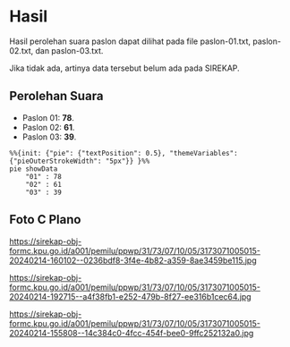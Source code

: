# Hasil

Hasil perolehan suara paslon dapat dilihat pada file paslon-01.txt, paslon-02.txt, dan paslon-03.txt.

Jika tidak ada, artinya data tersebut belum ada pada SIREKAP.

## Perolehan Suara

 * Paslon 01: **78**.
 * Paslon 02: **61**.
 * Paslon 03: **39**.

```mermaid
%%{init: {"pie": {"textPosition": 0.5}, "themeVariables": {"pieOuterStrokeWidth": "5px"}} }%%
pie showData
    "01" : 78
    "02" : 61
    "03" : 39
```
## Foto C Plano

https://sirekap-obj-formc.kpu.go.id/a001/pemilu/ppwp/31/73/07/10/05/3173071005015-20240214-160102--0236bdf8-3f4e-4b82-a359-8ae3459be115.jpg

https://sirekap-obj-formc.kpu.go.id/a001/pemilu/ppwp/31/73/07/10/05/3173071005015-20240214-192715--a4f38fb1-e252-479b-8f27-ee316b1cec64.jpg

https://sirekap-obj-formc.kpu.go.id/a001/pemilu/ppwp/31/73/07/10/05/3173071005015-20240214-155808--14c384c0-4fcc-454f-bee0-9ffc252132a0.jpg
